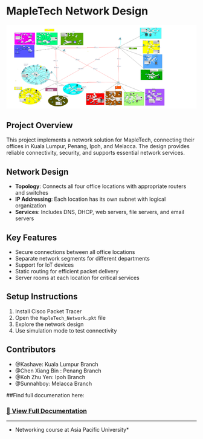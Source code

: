 # MapleTech Network Design
![alt text](image.png)

## Project Overview
This project implements a network solution for MapleTech, connecting their offices in Kuala Lumpur, Penang, Ipoh, and Melacca. The design provides reliable connectivity, security, and supports essential network services.

## Network Design
- **Topology**: Connects all four office locations with appropriate routers and switches
- **IP Addressing**: Each location has its own subnet with logical organization
- **Services**: Includes DNS, DHCP, web servers, file servers, and email servers

## Key Features
- Secure connections between all office locations
- Separate network segments for different departments
- Support for IoT devices
- Static routing for efficient packet delivery
- Server rooms at each location for critical services

## Setup Instructions
1. Install Cisco Packet Tracer
2. Open the `MapleTech_Network.pkt` file
3. Explore the network design
4. Use simulation mode to test connectivity

## Contributors
- @Kashave: Kuala Lumpur Branch
- @Chen Xiang Bin : Penang Branch
- @Koh Zhu Yen: Ipoh Branch
- @Sunnahboy: Melacca Branch


##Find full documenation here:
### [📄 View Full Documentation](https://docs.google.com/document/d/1Wxw2ekEAkwNPyn7sajcsSqYGrCi-eXx10ZyZQizTWng/edit?usp=sharing)


---
* Networking course at Asia Pacific University*